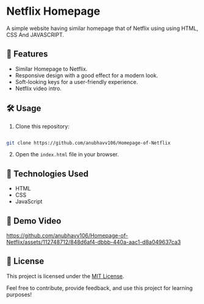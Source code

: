 # Netflix Homepage

A simple website having similar homepage
that of Netflix using using HTML,
CSS And JAVASCRIPT.

## 🚀 Features

- Similar Homepage to Netflix.
- Responsive design with a good effect for a modern look.
- Soft-looking keys for a user-friendly experience.
- Netflix video intro.

## 🛠️ Usage

1. Clone this repository: 
```bash 

git clone https://github.com/anubhavv106/Homepage-of-Netflix
   ```
2. Open the `index.html` file in your browser.

## 🧰 Technologies Used

- HTML
- CSS
- JavaScript

## 🎥 Demo Video

https://github.com/anubhavv106/Homepage-of-Netflix/assets/112748712/848d6af4-dbbb-440a-aac1-d8a049637ca3


## 📝 License

This project is licensed under the [MIT License](LICENSE).

Feel free to contribute, provide feedback, and use this project for learning purposes!




